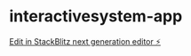 # interactivesystem-app

[Edit in StackBlitz next generation editor ⚡️](https://stackblitz.com/~/github.com/markclint001100/interactivesystem-app)